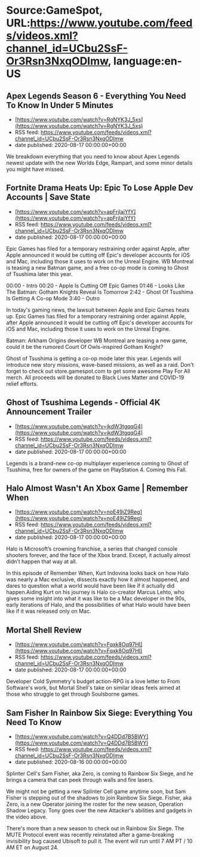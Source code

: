 # Source:GameSpot, URL:https://www.youtube.com/feeds/videos.xml?channel_id=UCbu2SsF-Or3Rsn3NxqODImw, language:en-US

## Apex Legends Season 6 - Everything You Need To Know In Under 5 Minutes
 - [https://www.youtube.com/watch?v=RgNYK3J_5xs](https://www.youtube.com/watch?v=RgNYK3J_5xs)
 - RSS feed: https://www.youtube.com/feeds/videos.xml?channel_id=UCbu2SsF-Or3Rsn3NxqODImw
 - date published: 2020-08-17 00:00:00+00:00

We breakdown everything that you need to know about Apex Legends newest update with the new Worlds Edge, Rampart, and some minor details you might have missed.

## Fortnite Drama Heats Up: Epic To Lose Apple Dev Accounts | Save State
 - [https://www.youtube.com/watch?v=apFrjIajYfY](https://www.youtube.com/watch?v=apFrjIajYfY)
 - RSS feed: https://www.youtube.com/feeds/videos.xml?channel_id=UCbu2SsF-Or3Rsn3NxqODImw
 - date published: 2020-08-17 00:00:00+00:00

Epic Games has filed for a temporary restraining order against Apple, after Apple announced it would be cutting off Epic's developer accounts for iOS and Mac, including those it uses to work on the Unreal Engine. WB Montreal is teasing a new Batman game, and a free co-op mode is coming to Ghost of Tsushima later this year.

00:00 - Intro
00:20 - Apple Is Cutting Off Epic Games
01:46 - Looks Like The Batman: Gotham Knights Reveal Is Tomorrow
2:42 - Ghost Of Tsushima Is Getting A Co-op Mode
3:40 - Outro

In today's gaming news, the lawsuit between Apple and Epic Games heats up. Epic Games has filed for a temporary restraining order against Apple, after Apple announced it would be cutting off Epic's developer accounts for iOS and Mac, including those it uses to work on the Unreal Engine.

Batman: Arkham Origins developer WB Montreal are teasing a new game, could it be the rumored Court Of Owls-inspired Gotham Knight?

Ghost of Tsushima is getting a co-op mode later this year. Legends will introduce new story missions, wave-based missions, as well as a raid. Don't forget to check out store.gamespot.com to get some awesome Play For All merch. All proceeds will be donated to Black Lives Matter and COVID-19 relief efforts.

## Ghost of Tsushima  Legends - Official 4K Announcement Trailer
 - [https://www.youtube.com/watch?v=jkdW3tgqqG4](https://www.youtube.com/watch?v=jkdW3tgqqG4)
 - RSS feed: https://www.youtube.com/feeds/videos.xml?channel_id=UCbu2SsF-Or3Rsn3NxqODImw
 - date published: 2020-08-17 00:00:00+00:00

Legends is a brand-new co-op multiplayer experience coming to Ghost of Tsushima, free for owners of the game on PlayStation 4. Coming this Fall.

## Halo Almost Wasn't An Xbox Game | Remember When
 - [https://www.youtube.com/watch?v=noE49iZ9Reg](https://www.youtube.com/watch?v=noE49iZ9Reg)
 - RSS feed: https://www.youtube.com/feeds/videos.xml?channel_id=UCbu2SsF-Or3Rsn3NxqODImw
 - date published: 2020-08-17 00:00:00+00:00

Halo is Microsoft’s crowning franchise, a series that changed console shooters forever, and the face of the Xbox brand. Except, it actually almost didn’t happen that way at all.

 In this episode of Remember When, Kurt Indovina looks back on how Halo was nearly a Mac exclusive, dissects exactly how it almost happened, and dares to question what a world would have been like if it actually did happen.Aiding Kurt on his journey is Halo co-creator Marcus Lehto, who gives some insight into what it was like to be a Mac developer in the 90s, early iterations of Halo, and the possibilities of what Halo would have been like if it was released only on Mac.

## Mortal Shell Review
 - [https://www.youtube.com/watch?v=Fqxk8Oq97HI](https://www.youtube.com/watch?v=Fqxk8Oq97HI)
 - RSS feed: https://www.youtube.com/feeds/videos.xml?channel_id=UCbu2SsF-Or3Rsn3NxqODImw
 - date published: 2020-08-17 00:00:00+00:00

Developer Cold Symmetry's budget action-RPG is a love letter to From Software's work, but Mortal Shell's take on similar ideas feels aimed at those who struggle to get through Soulsborne games.

## Sam Fisher In Rainbow Six Siege: Everything You Need To Know
 - [https://www.youtube.com/watch?v=Q4DDd7B5BWY](https://www.youtube.com/watch?v=Q4DDd7B5BWY)
 - RSS feed: https://www.youtube.com/feeds/videos.xml?channel_id=UCbu2SsF-Or3Rsn3NxqODImw
 - date published: 2020-08-16 00:00:00+00:00

Splinter Cell's Sam Fisher, aka Zero, is coming to Rainbow Six Siege, and he brings a camera that can peek through walls and fire lasers.

We might not be getting a new Splinter Cell game anytime soon, but Sam Fisher is stepping out of the shadows to join Rainbow Six Siege. Fisher, aka Zero, is a new Operator joining the roster for the new season, Operation Shadow Legacy. Tony goes over the new Attacker's abilities and gadgets in the video above.

There's more than a new season to check out in Rainbow Six Siege. The MUTE Protocol event was recently reinstated after a game-breaking invisibility bug caused Ubisoft to pull it. The event will run until 7 AM PT / 10 AM ET on August 24.


